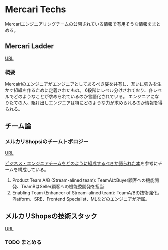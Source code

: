 # Mercari Techs

Mercariエンジニアリングチームの公開されている情報で有用そうな情報をまとめる。

## Mercari Ladder

[URL](https://engineering.mercari.com/ladder/)

### 概要

Mercairiのエンジニアがエンジニアとしてあるべき姿を共有し、互いに強みを生かす組織を作るために定義されたもの。
6段階にレベル分けされており、各レベルでどのようなことが求められているのか言語化されている。
エンジニアになりたての人、駆け出しエンジニアは特にどのような力が求められるのか情報を得られる。

## チーム論

### メルカリShopsiのチームトポロジー

[URL](https://engineering.mercari.com/blog/entry/20210812-team-topologies-in-souzoh/)

[ビジネス・エンジニアチームをどのように組成するべきか語られた本](https://www.amazon.co.jp/dp/B07NSF94PC)を参考にチームを構成している。

1. Product Team A/B (Stream-alined team): TeamAはBuyer顧客への機能開発、TeamBはSeller顧客への機能委開発を担当
2. Enabling Team (Enhancer of Stream-alined team): TeamA/Bの技術強化。Platform、SRE、Frontend Specialist、MLなどのエンジニアが所属。


## メルカリShopsの技術スタック

[URL](https://engineering.mercari.com/blog/entry/20210810-mercari-shops-tech-stack/)

### TODO まとめる

